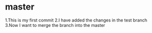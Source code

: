 # master
1.This is my first commit
2.I have added the changes in the test branch
3.Now I want to merge the branch into the master
